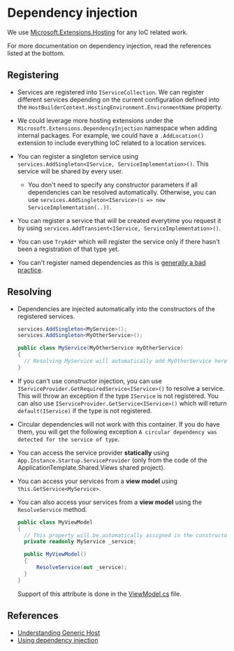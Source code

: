 ﻿# Dependency injection

We use [Microsoft.Extensions.Hosting](https://www.nuget.org/packages/Microsoft.Extensions.Hosting) for any IoC related work.

For more documentation on dependency injection, read the references listed at the bottom.

## Registering

- Services are registered into `IServiceCollection`. We can register different services depending on the current configuration defined into the `HostBuilderContext.HostingEnvironment.EnvironmentName` property. 

- We could leverage more hosting extensions under the `Microsoft.Extensions.DependencyInjection` namespace when adding internal packages.
For example, we could have a `.AddLocation()` extension to include everything IoC related to a location services.

- You can register a singleton service using `services.AddSingleton<IService, ServiceImplementation>()`. This service will be shared by every user.

  - You don't need to specify any constructor parameters if all dependencies can be resolved automatically. Otherwise, you can use `services.AddSingleton<IService>(s => new ServiceImplementation(..))`.

- You can register a service that will be created everytime you request it by using `services.AddTransient<IService, ServiceImplementation>()`. 

- You can use `TryAdd*` which will register the service only if there hasn't been a registration of that type yet.

- You can't register named dependencies as this is [generally a bad practice](https://stackoverflow.com/questions/46476112/dependency-injection-of-multiple-instances-of-same-type-in-asp-net-core-2).

## Resolving

- Dependencies are injected automatically into the constructors of the registered services.

  ```csharp
  services.AddSingleton<MyService>();
  services.AddSingleton<MyOtherService>();

  public class MyService(MyOtherService myOtherService)
  {
    // Resolving MyService will automatically add MyOtherService here.
  }
  ```

- If you can't use constructor injection, you can use `IServiceProvider.GetRequiredService<IService>()` to resolve a service.
This will throw an exception if the type `IService` is not registered.
You can also use `IServiceProvider.GetService<IService>()` which will return `default(IService)` if the type is not registered.

- Circular dependencies will not work with this container. If you do have them, you will get the following exception `A circular dependency was detected for the service of type`.

- You can access the service provider **statically** using `App.Instance.Startup.ServiceProvider` (only from the code of the ApplicationTemplate.Shared.Views shared project).

- You can access your services from a **view model** using `this.GetService<MyService>`.

- You can also access your services from a **view model** using the `ResolveService` method.

  ```csharp
  public class MyViewModel
  {
    // This property will be automatically assigned in the constructor.
    private readonly MyService _service;

	public MyViewModel()
	{
		ResolveService(out _service);
	}
  }
  ```

  Support of this attribute is done in the [ViewModel.cs](../src/app/ApplicationTemplate.Shared/Presentation/ViewModel.cs) file.

## References

- [Understanding Generic Host](https://docs.microsoft.com/en-us/aspnet/core/fundamentals/host/generic-host?view=aspnetcore-3.0)
- [Using dependency injection](https://docs.microsoft.com/en-us/aspnet/core/fundamentals/dependency-injection?view=aspnetcore-3.0)
